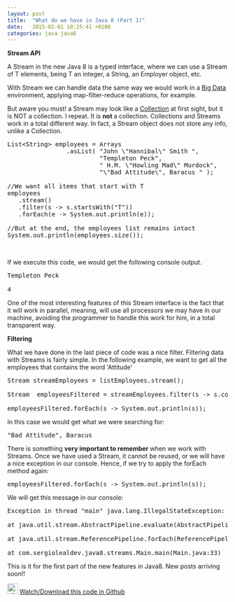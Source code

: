 ```yaml
---
layout: post
title:  "What do we have in Java 8 (Part 1)"
date:   2015-02-01 10:25:41 +0100
categories: java java8
---
```

<p dir="ltr"><strong>Stream API</strong></p>
<p dir="ltr">A Stream in the new Java 8 is a typed interface, where we can use a Stream of T elements, being T an integer, a String, an Employer object, etc.</p>
<p dir="ltr">With Stream we can handle data the same way we would work in a <a href="http://en.wikipedia.org/wiki/Big_data">Big Data</a> environment, applying map-filter-reduce operations, for example.<!--more--></p>
<p dir="ltr">But aware you must! a Stream may look like a <a href="http://docs.oracle.com/javase/7/docs/api/java/util/Collection.html">Collection</a> at first sight, but it is NOT a collection. I repeat. It is <b>not </b>a collection. Collections and Streams work in a total different way. In fact, a Stream object does not store any info, unlike a Collection.</p>

<pre class="font:consolas whitespace-before:1 whitespace-after:1 lang:java decode:true ">List&lt;String&gt; employees = Arrays
                .asList( "John \"Hannibal\" Smith ", 
                         "Templeton Peck", 
                         " H.M. \"Howling Mad\" Murdock", 
                         "\"Bad Attitude\", Baracus " ); 

//We want all items that start with T 
employees 
   .stream() 
   .filter(s -&gt; s.startsWith("T")) 
   .forEach(e -&gt; System.out.println(e)); 

//But at the end, the employees list remains intact 
System.out.println(employees.size());</pre>
&nbsp;
<p dir="ltr">If we execute this code, we would get the following console output.</p>

<pre class="font:consolas lang:default decode:true prettyprint lang-java">Templeton Peck

4</pre>
<p dir="ltr">One of the most interesting features of this Stream interface is the fact that it will work in parallel, meaning, will use all processors we may have in our machine, avoiding the programmer to handle this work for him, in a total transparent way.</p>
<p dir="ltr"><b>Filtering</b></p>
<p dir="ltr">What we have done in the last piece of code was a nice filter. Filtering data with Streams is fairly simple. In the following example, we want to get all the employees that contains the word 'Attitude'</p>

<pre class="font:consolas lang:default decode:true prettyprint lang-java">Stream streamEmployees = listEmployees.stream();

Stream  employeesFiltered = streamEmployees.filter(s -&gt; s.contains("Attitude"));

employeesFiltered.forEach(s -&gt; System.out.println(s));</pre>
<p dir="ltr">In this case we would get what we were searching for:</p>

<pre class="font:consolas lang:default decode:true prettyprint lang-java">"Bad Attitude", Baracus</pre>
<p dir="ltr">There is something <b>very important to remember</b> when we work with Streams. Once we have used a Stream, it cannot be reused, or we will have a nice exception in our console. Hence, if we try to apply the forEach method again:</p>

<pre class="font:consolas lang:default decode:true prettyprint lang-java">employeesFiltered.forEach(s -&gt; System.out.println(s));</pre>
<p dir="ltr">We will get this message in our console:</p>

<pre class="font:consolas lang:default decode:true prettyprint lang-java ">Exception in thread "main" java.lang.IllegalStateException: stream has already been operated upon or closed

at java.util.stream.AbstractPipeline.evaluate(AbstractPipeline.java:229)

at java.util.stream.ReferencePipeline.forEach(ReferencePipeline.java:418)

at com.sergiolealdev.java8.streams.Main.main(Main.java:33)</pre>
<p dir="ltr">This is it for the first part of the new features in Java8. New posts arriving soon!!</p>
<p dir="ltr"><a href="http://sergiolealdev.com/blog/wp-content/uploads/2015/05/github_24px.png"><img class="alignnone size-full wp-image-10" src="http://sergiolealdev.com/blog/wp-content/uploads/2015/05/github_24px.png" alt="github_24px" width="24" height="24" /></a> <a href="https://github.com/sergiolealdev/SampleStreamAPIJava8" target="_blank">Watch/Download this code in Github</a></p>